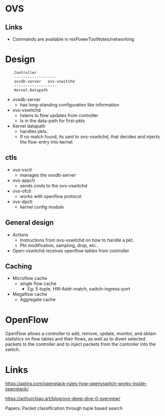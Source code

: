 # OVS

## Links

* Commands are available in nixPowerToolNotes/networking

# Design

```
    Controller
    -------------------
    ovsdb-server   ovs-vswitchd
    -------------------
    Kernel-Datapath
```

* ovsdb-server
    * has long-standing configuration like information
* ovs-vswitchd
    * listens to flow updates from controller
    * Is in the data-path for first-pkts
* Kernel datapath
    * handles pkts.
    * If no match found, its sent to ovs-vswitchd, that decides and injects the flow-entry into kernel.

## ctls

* ovs-vsctl
    * manages the ovsdb-server
* ovs-appctl
    * sends cmds to the ovs-vswitchd
* ovs-ofctl
    * works with openflow protocol
* ovs-dpctl
    * kernel config module

## General design

* Actions
    * Instructions from ovs-vswitchd on how to handle a pkt.
    * Pkt modification, sampling, drop, etc..
* Open-vswitchd receives openflow tables from controller

## Caching

* Microflow cache
    * single flow cache
        * Eg: 5-tuple, HW-Addr-match, switch-ingress-port
* Megaflow cache
    * Aggregate cache

# OpenFlow

OpenFlow allows a controller to add, remove, update, monitor, and obtain
statistics on flow tables and their flows, as well as to divert selected
packets to the controller and to inject packets from the controller into
the switch.

# Links

https://aptira.com/openstack-rules-how-openvswitch-works-inside-openstack/

https://arthurchiao.art/blog/ovs-deep-dive-0-overview/

Papers: Packet classification through tuple based search
